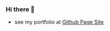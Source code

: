 ### Hi there 👋

 - see my portfolio at [Github Page Site](https://bit.ly/portfolioDivy)

<!--
**Divyn/divyn** is a ✨ _special_ ✨ repository because its `README.md` (this file) appears on your GitHub profile.-->





